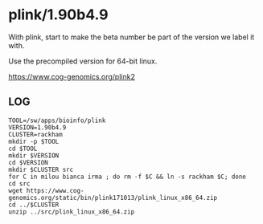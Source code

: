 plink/1.90b4.9
===============

With plink, start to make the beta number be part of the version we label it with.

Use the precompiled version for 64-bit linux.

<https://www.cog-genomics.org/plink2>

LOG
---

    TOOL=/sw/apps/bioinfo/plink
    VERSION=1.90b4.9
    CLUSTER=rackham
    mkdir -p $TOOL
    cd $TOOL
    mkdir $VERSION
    cd $VERSION
    mkdir $CLUSTER src
    for C in milou bianca irma ; do rm -f $C && ln -s rackham $C; done
    cd src
    wget https://www.cog-genomics.org/static/bin/plink171013/plink_linux_x86_64.zip
    cd ../$CLUSTER
    unzip ../src/plink_linux_x86_64.zip 
